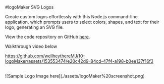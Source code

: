 #logoMaker SVG Logos

Create custom logos effortlessly with this Node.js command-line application, which prompts users to select colors, shapes, and text for their logo, generating an SVG file.

View the code repository on GitHub [here](https://github.com/wellheythereMJ/logoMaker).

Walkthrough video below 
<br>

https://github.com/wellheythereMJ/10-logoMaker/assets/153553474/e20c42d9-84cd-47f4-a198-b0ee137f16f3

<br>
![Sample Logo Image here](./assets/logoMaker%20screenshot.png)
